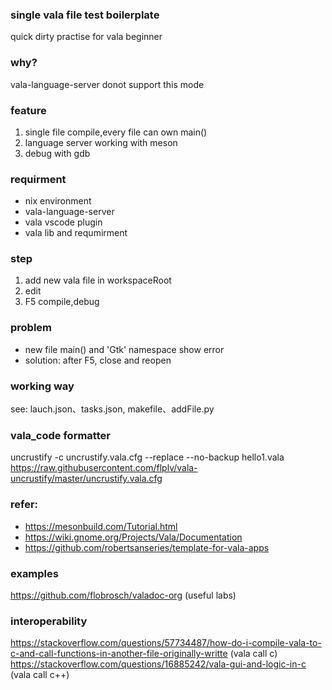 ### single vala file test boilerplate
quick dirty practise for vala beginner

### why?
vala-language-server donot support this mode

### feature
1. single file compile,every file can own main()
2. language server working with meson
3. debug with gdb

### requirment
* nix environment
* vala-language-server
* vala vscode plugin
* vala lib and requmirment

### step
1. add new vala file in workspaceRoot
2. edit
3. F5 compile,debug

### problem
* new file main() and 'Gtk' namespace show error
* solution: after F5, close and reopen

### working way
see: lauch.json、tasks.json, makefile、addFile.py

### vala_code formatter
uncrustify -c uncrustify.vala.cfg --replace --no-backup hello1.vala
https://raw.githubusercontent.com/flplv/vala-uncrustify/master/uncrustify.vala.cfg

### refer:
* https://mesonbuild.com/Tutorial.html
* https://wiki.gnome.org/Projects/Vala/Documentation
* https://github.com/robertsanseries/template-for-vala-apps

### examples
https://github.com/flobrosch/valadoc-org (useful labs)

### interoperability
https://stackoverflow.com/questions/57734487/how-do-i-compile-vala-to-c-and-call-functions-in-another-file-originally-writte (vala call c)
https://stackoverflow.com/questions/16885242/vala-gui-and-logic-in-c (vala call c++)